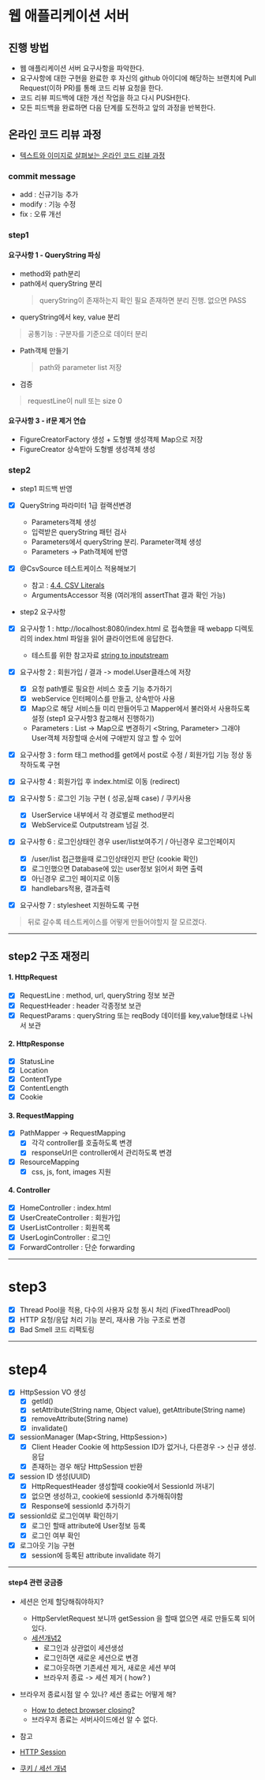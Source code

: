 # 웹 애플리케이션 서버
## 진행 방법
* 웹 애플리케이션 서버 요구사항을 파악한다.
* 요구사항에 대한 구현을 완료한 후 자신의 github 아이디에 해당하는 브랜치에 Pull Request(이하 PR)를 통해 코드 리뷰 요청을 한다.
* 코드 리뷰 피드백에 대한 개선 작업을 하고 다시 PUSH한다.
* 모든 피드백을 완료하면 다음 단계를 도전하고 앞의 과정을 반복한다.

## 온라인 코드 리뷰 과정
* [텍스트와 이미지로 살펴보는 온라인 코드 리뷰 과정](https://github.com/next-step/nextstep-docs/tree/master/codereview)

### commit message
- add : 신규기능 추가
- modify : 기능 수정
- fix : 오류 개선


### step1

#### 요구사항 1 - QueryString 파싱
* method와 path분리
* path에서 queryString 분리
    > queryString이 존재하는지 확인 필요
    > 존재하면 분리 진행.
    > 없으면 PASS
* queryString에서 key, value 분리
> 공통기능 : 구분자를 기준으로 데이터 분리

 * Path객체 만들기
    > path와 parameter list 저장
 
* 검증
 > requestLine이 null 또는 size 0
 
 #### 요구사항 3 - if문 제거 연습
 * FigureCreatorFactory 생성 + 도형별 생성객체 Map으로 저장
 * FigureCreator 상속받아 도형별 생성객체 생성

### step2

* step1 피드백 반영
- [x] QueryString 파라미터 1급 컬랙션변경
    - Parameters객체 생성
    - 입력받은 queryString 패턴 검사
    - Parameters에서 queryString 분리. Parameter객체 생성
    - Parameters -> Path객체에 반영
 
- [x] @CsvSource 테스트케이스 적용해보기
    - 참고 : [4.4. CSV Literals](https://www.baeldung.com/parameterized-tests-junit-5)
    - ArgumentsAccessor 적용 (여러개의 assertThat 결과 확인 가능)

* step2 요구사항
- [x] 요구사항 1 : http://localhost:8080/index.html 로 접속했을 때 webapp 디렉토리의 index.html 파일을 읽어 클라이언트에 응답한다.
    - 테스트를 위한 참고자료 [string to inputstream](https://www.baeldung.com/convert-string-to-input-stream)
    
- [x] 요구사항 2 : 회원가입 / 결과 -> model.User클래스에 저장
    - [x] 요청 path별로 필요한 서비스 호출 기능 추가하기
    - [x] webService 인터페이스를 만들고, 상속받아 사용
    - [x] Map으로 해당 서비스들 미리 만들어두고 Mapper에서 불러와서 사용하도록 설정
      (step1 요구사항3 참고해서 진행하기)
    - Parameters : List -> Map으로 변경하기 <String, Parameter>
      그래야 User객체 저장할때 순서에 구애받지 않고 할 수 있어
    
- [x] 요구사항 3 : form 태그 method를 get에서 post로 수정 / 회원가입 기능 정상 동작하도록 구현

- [x] 요구사항 4 : 회원가입 후 index.html로 이동 (redirect)
- [x] 요구사항 5 : 로그인 기능 구현 ( 성공,실패 case) / 쿠키사용
    - [x] UserService 내부에서 각 경로별로 method분리
    - [x] WebService로 Outputstream 넘길 것.
    
- [x] 요구사항 6 : 로그인상태인 경우 user/list보여주기 / 아닌경우 로그인페이지
    - [x] /user/list 접근했을때 로그인상태인지 판단 (cookie 확인)
    - [x] 로그인했으면 Database에 있는 user정보 읽어서 화면 출력
    - [x] 아닌경우 로그인 페이지로 이동
    - [x] handlebars적용, 결과출력
    
- [x] 요구사항 7 : stylesheet 지원하도록 구현

> 뒤로 갈수록 테스트케이스를 어떻게 만들어야할지 잘 모르겠다.

-----------------------------------------------------
## step2 구조 재정리

#### 1. HttpRequest
- [x] RequestLine : method, url, queryString 정보 보관
- [x] RequestHeader : header 각종정보 보관
- [x] RequestParams : queryString 또는 reqBody 데이터를 key,value형태로 나눠서 보관

 #### 2. HttpResponse
- [x] StatusLine
- [x] Location
- [x] ContentType
- [x] ContentLength
- [x] Cookie

 #### 3. RequestMapping
- [x] PathMapper -> RequestMapping 
    - [x] 각각 controller를 호출하도록 변경
    - [x] responseUrl은 controller에서 관리하도록 변경

- [x] ResourceMapping
    - [x] css, js, font, images 지원

 #### 4. Controller
- [x] HomeController : index.html
- [x] UserCreateController : 회원가입
- [x] UserListController : 회원목록
- [x] UserLoginController : 로그인
- [x] ForwardController : 단순 forwarding

-----------------------------------------------------
# step3
- [x] Thread Pool을 적용, 다수의 사용자 요청 동시 처리 (FixedThreadPool)
- [x] HTTP 요청/응답 처리 기능 분리, 재사용 가능 구조로 변경
- [x] Bad Smell 코드 리팩토링

-----------------------------------------------------
# step4
- [x] HttpSession VO 생성
    - [x] getId()
    - [x] setAttribute(String name, Object value), getAttribute(String name)
    - [x] removeAttribute(String name)
    - [x] invalidate()
    
- [x] sessionManager (Map<String, HttpSession>)
    - [x] Client Header Cookie 에 httpSession ID가 없거나, 다른경우 -> 신규 생성. 응답
    - [x] 존재하는 경우 해당 HttpSession 반환
    
- [x] session ID 생성(UUID)
    - [x] HttpRequestHeader 생성할때 cookie에서 SessionId 꺼내기
    - [x] 없으면 생성하고, cookie에 sessionId 추가해줘야함
    - [x] Response에 sessionId 추가하기

- [x] sessionId로 로그인여부 확인하기
    - [x] 로그인 할때 attribute에 User정보 등록
    - [x] 로그인 여부 확인
    
- [x] 로그아웃 기능 구현
    - [x] session에 등록된 attribute invalidate 하기

-----------------------------------------------------
#### step4 관련 궁금증
- 세션은 언제 할당해줘야하지?
    - HttpServletRequest 보니까 getSession 을 할때 없으면 새로 만들도록 되어있다.
    - [세션개념2](https://cjh5414.github.io/cookie-and-session/)
        - 로그인과 상관없이 세션생성
        - 로그인하면 새로운 세션으로 변경
        - 로그아웃하면 기존세션 제거, 새로운 세션 부여
        - 브라우저 종료 -> 세션 제거 ( how? )

- 브라우저 종료시점 알 수 있나? 세션 종료는 어떻게 해?
    - [How to detect browser closing?](https://stackoverflow.com/questions/299679/how-to-detect-browser-closing)
    - 브라우저 종료는 서버사이드에선 알 수 없다.

- 참고 
- [HTTP Session](https://mohwaproject.tistory.com/entry/HTTP-Session-%EC%9D%B4%EB%9E%80)
- [쿠키 / 세선 개념](https://interconnection.tistory.com/74) 

 